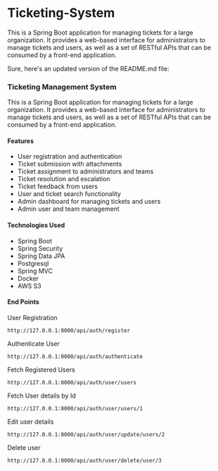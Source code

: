 # Ticketing-System
This is a Spring Boot application for managing tickets for a large organization. It provides a web-based interface for administrators to manage tickets and users, as well as a set of RESTful APIs that can be consumed by a front-end application.


Sure, here's an updated version of the README.md file:

### Ticketing Management System
This is a Spring Boot application for managing tickets for a large organization. It provides a web-based interface for administrators to manage tickets and users, as well as a set of RESTful APIs that can be consumed by a front-end application.

#### Features
- User registration and authentication
- Ticket submission with attachments
- Ticket assignment to administrators and teams
- Ticket resolution and escalation
- Ticket feedback from users
- User and ticket search functionality
- Admin dashboard for managing tickets and users
- Admin user and team management

#### Technologies Used
- Spring Boot
- Spring Security
- Spring Data JPA
- Postgresql
- Spring MVC
- Docker
- AWS S3

#### End Points
User Registration
 ```
http://127.0.0.1:8000/api/auth/register
```
Authenticate User

```
http://127.0.0.1:8000/api/auth/authenticate
```

Fetch Registered Users
```
http://127.0.0.1:8000/api/auth/user/users
```

Fetch User details by Id
```
http://127.0.0.1:8000/api/auth/user/users/1
```
Edit user details
```
http://127.0.0.1:8000/api/auth/user/update/users/2
```

Delete user
```
http://127.0.0.1:8000/api/auth/user/delete/user/3
```




